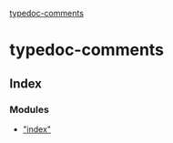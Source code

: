[typedoc-comments](globals.md)

# typedoc-comments

## Index

### Modules

* ["index"](modules/_index_.md)
